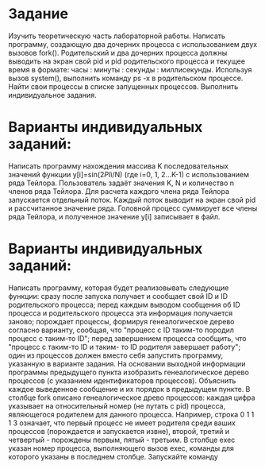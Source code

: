 # Задание
Изучить теоретическую часть лабораторной работы.
Написать программу, создающую два дочерних процесса с использованием двух вызовов fork(). Родительский и два дочерних процесса должны выводить на экран свой pid и pid родительского процесса и текущее время в формате: часы : минуты : секунды : миллисекунды. Используя вызов system(), выполнить команду ps -x в родительском процессе. Найти свои процессы в списке запущенных процессов.
Выполнить индивидуальное задания.
# Варианты индивидуальных заданий:
Написать программу нахождения массива K последовательных значений функции y[i]=sin(2*PI*i/N) (где i=0, 1, 2...K-1) с использованием ряда Тейлора. Пользователь задаёт значения K, N и количество n членов ряда Тейлора. Для расчета каждого члена ряда Тейлора запускается отдельный поток. Каждый поток выводит на экран свой pid и рассчитанное значение ряда. Головной процесс суммирует все члены ряда Тейлора, и полученное значение y[i] записывает в файл.

# Варианты индивидуальных заданий:
Написать программу, которая будет реализовывать следующие функции:
сразу после запуска получает и сообщает свой ID и ID родительского процесса;
перед каждым выводом сообщения об ID процесса и родительского процесса эта информация получается заново;
порождает процессы, формируя генеалогическое дерево согласно варианту, сообщая, что "процесс с ID таким-то породил процесс с таким-то ID";
перед завершением процесса сообщить, что "процесс с таким-то ID и таким- то ID родителя завершает работу";
один из процессов должен вместо себя запустить программу, указанную в варианте задания.
На основании выходной информации программы предыдущего пункта изобразить генеалогическое дерево процессов (с указанием идентификаторов процессов). Объяснить каждое выведенное сообщение и их порядок в предыдущем пункте.
В столбце fork описано генеалогическое древо процессов: каждая цифра указывает на относительный номер (не путать с pid) процесса, являющегося родителем для данного процесса. Например, строка 0 1 1 1 3 означает, что первый процесс не имеет родителя среди ваших процессов (порождается и запускается извне), второй, третий и четвертый - порождены первым, пятый - третьим.
В столбце exec указан номер процесса, выполняющего вызов exec, команды для которого указаны в последнем столбце. Запускайте команду 

